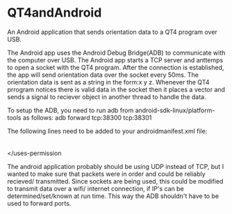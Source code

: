QT4andAndroid
=============

An Android application that sends orientation data to a QT4 program over USB.  

The Android app uses the Android Debug Bridge(ADB) to communicate with the computer over USB.
The Android app starts a TCP server and anttemps to open a socket with the QT4 program.
After the connection is established, the app will send orientation data over the socket every 50ms.
The orientation data is sent as a string in the form:x y z.
Whenever the QT4 prrogram notices there is valid data in the socket then it places a vector and sends a signal to reciever object in another thread to handle the data.

To setup the ADB, you need to run adb from android-sdk-linux/platform-tools as follows:
	adb forward tcp:38300 tcp:38301

The following lines need to be added to your androidmanifest.xml file:  
    <uses-permission android:name="android.permission.GET_TASKS" ></uses-permission>  
    <uses-permission android:name="android.permission.INTERNET"></uses-permission>  
    <uses-permission android:name="android.permission.ACCESS_NETWORK_STATE"></uses-permission  
    <uses-permission android:name="android.permission.WAKE_LOCK" /></uses-permission>  

The android application probably should be using UDP instead of TCP, but I wanted to make sure that packets were in order and could be reliably recieved/ transmitted. Since sockets are being used, this could be modified to transmit data over a wifi/ internet connection, if IP's can be determined/set/known at run time. This way the ADB shouldn't have to be used to forward ports.
